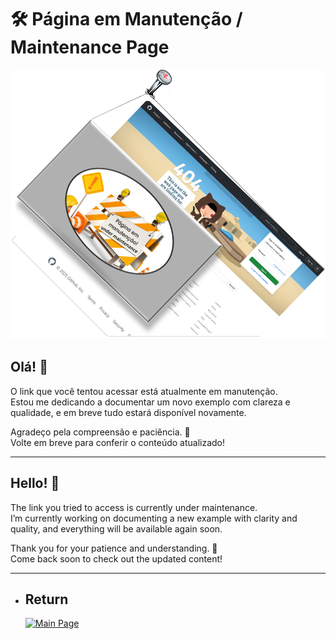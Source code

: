 # 🛠️ Página em Manutenção / Maintenance Page

![Imagem de manutenção](./manutencao5.png)

## Olá! 👋  
O link que você tentou acessar está atualmente em manutenção.  
Estou me dedicando a documentar um novo exemplo com clareza e qualidade, e em breve tudo estará disponível novamente.  

Agradeço pela compreensão e paciência. 🙏  
Volte em breve para conferir o conteúdo atualizado!

---

## Hello! 👋  
The link you tried to access is currently under maintenance.  
I’m currently working on documenting a new example with clarity and quality, and everything will be available again soon.  

Thank you for your patience and understanding. 🙏  
Come back soon to check out the updated content!

---

- ## Return
  [![Main Page](https://img.shields.io/badge/Main-Page?style=for-the-badge&logo=github&logoColor=white)](https://github.com/alfecjo)
